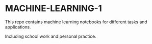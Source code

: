 # MACHINE-LEARNING-1

This repo contains machine learning notebooks for different tasks and applications.

Including school work and personal practice.
